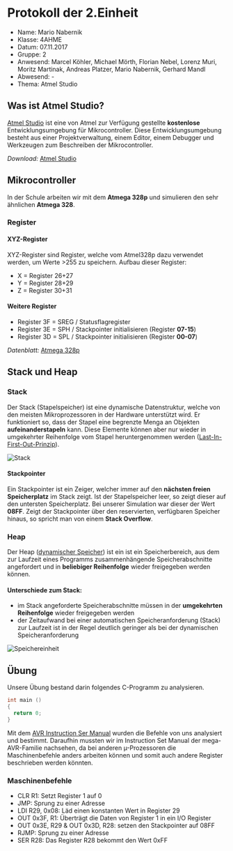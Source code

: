 # Protokoll der 2.Einheit
* Name: Mario Nabernik
* Klasse: 4AHME
* Datum: 07.11.2017
* Gruppe: 2
* Anwesend: Marcel Köhler, Michael Mörth, Florian Nebel, Lorenz Muri, Moritz Martinak, Andreas Platzer, Mario Nabernik, Gerhard Mandl  
* Abwesend: -
* Thema: Atmel Studio


## Was ist Atmel Studio?
[Atmel Studio](http://www.atmel.com/microsite/atmel-studio/) ist eine von Atmel zur Verfügung gestellte __kostenlose__ Entwicklungsumgebung für Mikrocontroller.
Diese Entwicklungsumgebung besteht aus einer Projektverwaltung, einem Editor, einem Debugger und Werkzeugen zum Beschreiben der Mikrocontroller. 


_Download:_ 
[Atmel Studio](http://www.atmel.com/Microsite/atmel-studio/default.aspx)

## Mikrocontroller
In der Schule arbeiten wir mit dem __Atmega 328p__ und simulieren den sehr ähnlichen __Atmega 328__.

### Register
#### XYZ-Register
XYZ-Register sind Register, welche vom Atmel328p dazu verwendet werden, um Werte >255 zu speichern. 
Aufbau dieser Register:
* X = Register 26+27
* Y = Register 28+29
* Z = Register 30+31
  
  
#### Weitere Register
* Register 3F = SREG / Statusflagregister
* Register 3E = SPH / Stackpointer initialisieren (Register __07-15__)
* Register 3D = SPL / Stackpointer initialisieren  (Register __00-07__)


_Datenblatt:_ [Atmega 328p](http://www.atmel.com/Images/Atmel-42735-8-bit-AVR-Microcontroller-ATmega328-328P_Datasheet.pdf)


## Stack und Heap
### Stack
Der Stack (Stapelspeicher) ist eine dynamische Datenstruktur, welche von den meisten Mikroprozessoren in der Hardware unterstützt wird.
Er funktioniert so, dass der Stapel eine begrenzte Menga an Objekten __aufeinanderstapeln__ kann. Diese Elemente können aber nur wieder in umgekehrter Reihenfolge vom Stapel heruntergenommen werden ([Last-In-First-Out-Prinzip](https://de.wikipedia.org/wiki/Last_In_%E2%80%93_First_Out)).

![Stack](https://upload.wikimedia.org/wikipedia/de/thumb/b/b5/Lifo.svg/602px-Lifo.svg.png)

#### Stackpointer
Ein Stackpointer ist ein Zeiger, welcher immer auf den __nächsten freien Speicherplatz__ im Stack zeigt.
Ist der Stapelspeicher leer, so zeigt dieser auf den untersten Speicherplatz. Bei unserer Simulation war dieser der Wert __08FF__.
Zeigt der Stackpointer über den reservierten, verfügbaren Speicher hinaus, so spricht man von einem __Stack Overflow__.

### Heap
Der Heap ([dynamischer Speicher](https://de.wikipedia.org/wiki/Dynamischer_Speicher)) ist ein ist ein Speicherbereich, aus dem zur Laufzeit eines Programms zusammenhängende Speicherabschnitte angefordert und in __beliebiger Reihenfolge__ wieder freigegeben werden können.


#### Unterschiede zum Stack:
* im Stack angeforderte Speicherabschnitte müssen in der __umgekehrten Reihenfolge__ wieder freigegeben werden
* der Zeitaufwand bei einer automatischen Speicheranforderung (Stack) zur Laufzeit ist in der Regel deutlich geringer als bei der dynamischen Speicheranforderung

![Speichereinheit](https://github.com/HTLMechatronics/m14-la1-sx/blob/nabmam14/Protokoll/Speichereinheit.png)

## Übung

Unsere Übung bestand darin folgendes C-Programm zu analysieren.

```c 
int main ()
{
  return 0;
}
```

Mit dem [AVR Instruction Ser Manual](http://www.atmel.com/images/Atmel-0856-AVR-Instruction-Set-Manual.pdf) wurden die Befehle von uns analysiert und bestimmt.
Daraufhin mussten wir im Instruction Set Manual der mega-AVR-Familie nachsehen, da bei anderen µ-Prozessoren die Maschinenbefehle anders arbeiten können und somit auch andere Register beschrieben werden könnten.

### Maschinenbefehle

* CLR R1: Setzt Register 1 auf 0 
* JMP: Sprung zu einer Adresse
* LDI R29, 0x08: Läd einen konstanten Wert in Register 29
* OUT 0x3F, R1: Überträgt die Daten von Register 1 in ein I/O Register
* OUT 0x3E, R29 & OUT 0x3D, R28: setzen den Stackpointer auf 08FF
* RJMP: Sprung zu einer Adresse 
* SER R28: Das Register R28 bekommt den Wert 0xFF
